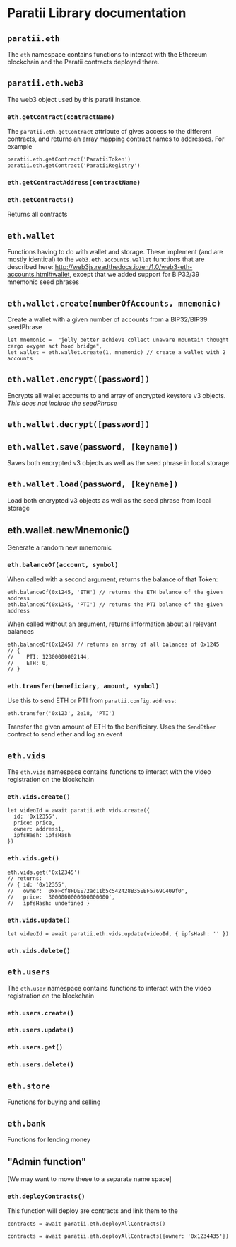 # Paratii Library documentation

## `paratii.eth`

The `eth` namespace contains functions to interact with the Ethereum blockchain and the Paratii contracts deployed there.


## `paratii.eth.web3`

The web3 object used by this paratii instance.

### `eth.getContract(contractName)`

The `paratii.eth.getContract` attribute of gives access to the different contracts, and returns an array mapping contract names to addresses. For example

    paratii.eth.getContract('ParatiiToken')
    paratii.eth.getContract('ParatiiRegistry')

### `eth.getContractAddress(contractName)`

### `eth.getContracts()`

Returns all contracts


## `eth.wallet`

Functions having to do with wallet and storage. These implement (and are mostly identical) to the `web3.eth.accounts.wallet` functions that are described here: http://web3js.readthedocs.io/en/1.0/web3-eth-accounts.html#wallet, except that we added support for BIP32/39 mnemonic seed phrases

## `eth.wallet.create(numberOfAccounts, mnemonic)`

Create a wallet with a given number of accounts from a BIP32/BIP39 seedPhrase

    let mnemonic =  "jelly better achieve collect unaware mountain thought cargo oxygen act hood bridge",
    let wallet = eth.wallet.create(1, mnemonic) // create a wallet with 2 accounts

## `eth.wallet.encrypt([password])`

Encrypts all wallet accounts to and array of encrypted keystore v3 objects. *This does not include the seedPhrase*

## `eth.wallet.decrypt([password])`

## `eth.wallet.save(password, [keyname])`

Saves both encrypted v3 objects as well as the seed phrase in local storage

## `eth.wallet.load(password, [keyname])`

Load both encrypted v3 objects as well as the seed phrase from local storage

## eth.wallet.newMnemonic()

Generate a random new mnemomic


### `eth.balanceOf(account, symbol)`

When called with a second argument, returns the balance of that Token:

    eth.balanceOf(0x1245, 'ETH') // returns the ETH balance of the given address
    eth.balanceOf(0x1245, 'PTI') // returns the PTI balance of the given address

When called without an argument, returns information about all relevant balances

    eth.balanceOf(0x1245) // returns an array of all balances of 0x1245
    // {
    //    PTI: 12300000002144,
    //    ETH: 0,
    // }


 ### `eth.transfer(beneficiary, amount, symbol)`

Use this to send ETH or PTI from `paratii.config.address`:

    eth.transfer('0x123', 2e18, 'PTI')

Transfer the given amount of ETH to the benificiary. Uses the `SendEther` contract to send ether and log an event

## `eth.vids`

The `eth.vids` namespace contains functions to interact with the video registration on the blockchain

### `eth.vids.create()`

    let videoId = await paratii.eth.vids.create({
      id: '0x12355',
      price: price,
      owner: address1,
      ipfsHash: ipfsHash
    })

### `eth.vids.get()`

    eth.vids.get('0x12345')
    // returns:
    // { id: '0x12355',
    //   owner: '0xFFcf8FDEE72ac11b5c542428B35EEF5769C409f0',
    //   price: '3000000000000000000',
    //   ipfsHash: undefined }

### `eth.vids.update()`

    let videoId = await paratii.eth.vids.update(videoId, { ipfsHash: '' })

### `eth.vids.delete()`

## `eth.users`

The `eth.user` namespace contains functions to interact with the video registration on the blockchain

### `eth.users.create()`

### `eth.users.update()`


### `eth.users.get()`
### `eth.users.delete()`


## `eth.store`

Functions for buying and selling


## `eth.bank`

Functions for lending money

## "Admin function"

[We may want to move these to a separate name space]

### `eth.deployContracts()`

This function will deploy are contracts and link them to the

    contracts = await paratii.eth.deployAllContracts()

    contracts = await paratii.eth.deployAllContracts({owner: '0x1234435'})
